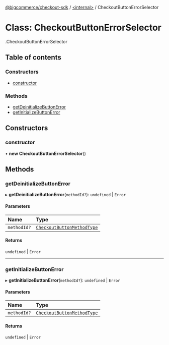 [@bigcommerce/checkout-sdk](../README.md) / [<internal\>](../modules/internal_.md) / CheckoutButtonErrorSelector

# Class: CheckoutButtonErrorSelector

[<internal>](../modules/internal_.md).CheckoutButtonErrorSelector

## Table of contents

### Constructors

- [constructor](internal_.CheckoutButtonErrorSelector.md#constructor)

### Methods

- [getDeinitializeButtonError](internal_.CheckoutButtonErrorSelector.md#getdeinitializebuttonerror)
- [getInitializeButtonError](internal_.CheckoutButtonErrorSelector.md#getinitializebuttonerror)

## Constructors

### constructor

• **new CheckoutButtonErrorSelector**()

## Methods

### getDeinitializeButtonError

▸ **getDeinitializeButtonError**(`methodId?`): `undefined` \| `Error`

#### Parameters

| Name | Type |
| :------ | :------ |
| `methodId?` | [`CheckoutButtonMethodType`](../enums/internal_.CheckoutButtonMethodType.md) |

#### Returns

`undefined` \| `Error`

___

### getInitializeButtonError

▸ **getInitializeButtonError**(`methodId?`): `undefined` \| `Error`

#### Parameters

| Name | Type |
| :------ | :------ |
| `methodId?` | [`CheckoutButtonMethodType`](../enums/internal_.CheckoutButtonMethodType.md) |

#### Returns

`undefined` \| `Error`
